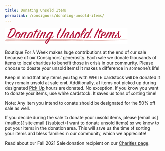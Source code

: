 ```yaml
---
title: Donating Unsold Items
permalink: /consignors/donating-unsold-items/
---
```


![Donating Unsold Items](/img/donating_unsold_items1.png "donating to charity")

Boutique For A Week makes huge contributions at the end of our sale because of our Consignors’ generosity. Each sale we donate thousands of items to local charities to benefit those in crisis in our community. Please choose to donate your unsold items! It makes a difference in someone’s life!

Keep in mind that any items you tag with WHITE cardstock will be donated if they remain unsold at sale end. Additionally, all items not picked up during designated [Pick Up](/consignors/dropping-off/picking-up/) hours are donated. No exception. If you know you want to donate your items, use white cardstock. It saves us tons of sorting time!

Note: Any item you intend to donate should be designated for the 50% off sale as well.

If you decide during the sale to donate your unsold items, please [email us](mailto:{{ site.email }}subject=I want to donate unsold items) so we know to put your items in the donation area. This will save us the time of sorting your items and bless families in our community, which we appreciate!

Read about our Fall 2021 Sale donation recipient on our [Charities page](/about/charities/).
